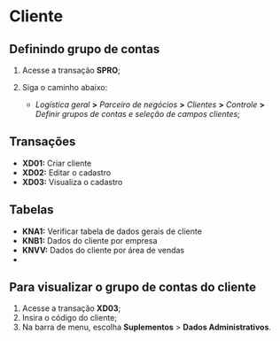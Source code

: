 # Cliente

## Definindo grupo de contas

1. Acesse a transação **SPRO**;
2. Siga o caminho abaixo:

    - *Logística geral* **>** *Parceiro de negócios* **>** *Clientes* **>** *Controle* **>** *Definir grupos de contas e seleção de campos clientes*;



## Transações

- **XD01:** Criar cliente
- **XD02:** Editar o cadastro 
- **XD03:** Visualiza o cadastro 
 
## Tabelas

- **KNA1:** Verificar tabela de dados gerais de cliente
- **KNB1:** Dados do cliente por empresa
- **KNVV:** Dados do cliente por área de vendas
- 
## Para visualizar o grupo de contas do cliente

1. Acesse a transação **XD03**;
2. Insira o código do cliente;
3. Na barra de menu, escolha **Suplementos** > **Dados Administrativos**.

